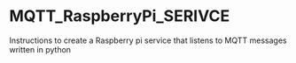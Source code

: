 # MQTT_RaspberryPi_SERIVCE
Instructions to create a Raspberry pi service that listens to MQTT messages written in python
